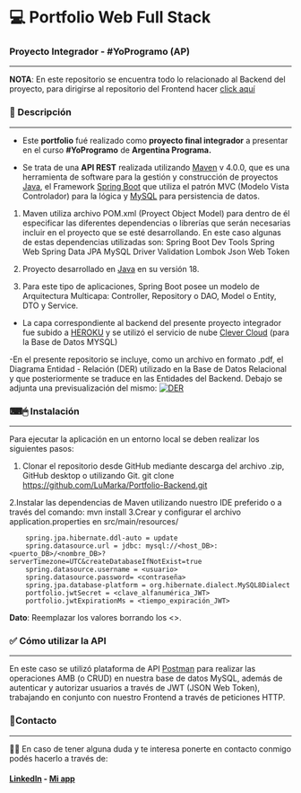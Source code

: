 # 💻 Portfolio Web Full Stack
### Proyecto Integrador - #YoProgramo (AP)
------------
**NOTA**: En este repositorio se encuentra todo lo relacionado al Backend del proyecto, para dirigirse al repositorio del Frontend hacer [click aquí](https://github.com/LuMarka/Portfolio-Frontend "click aquí")

### 📝 Descripción
------------
-  Este **portfolio** fué realizado como **proyecto final integrador** a presentar en el curso **#YoProgramo** de **Argentina Programa.**

- Se trata de una **API REST** realizada utilizando [Maven](https://maven.apache.org/) v 4.0.0, que es una herramienta de software para la gestión y construcción de proyectos [Java](https://www.java.com/es/),  el Framework [Spring Boot](https://start.spring.io/) que utiliza el patrón MVC (Modelo Vista Controlador) para la lógica y [MySQL](https://dev.mysql.com/downloads/workbench/) para persistencia de datos.  
1. Maven utiliza  archivo POM.xml (Proyect Object Model) para dentro de él especificar las diferentes dependencias o librerías que serán necesarias incluir en el proyecto que se esté desarrollando. En este caso algunas de estas dependencias utilizadas son:
		Spring Boot Dev Tools
		Spring Web
		Spring Data JPA
		MySQL Driver
		Validation
		Lombok
		Json Web Token
1. Proyecto desarrollado en [Java](https://www.java.com/es/) en su versión 18.

1. Para este tipo de aplicaciones, Spring Boot posee un modelo de Arquitectura Multicapa: Controller, Repository o DAO, Model o Entity, DTO y Service.

-  La capa correspondiente al backend del presente proyecto integrador fue subido a [HEROKU](https://www.heroku.com/) y se utilizó el servicio de nube [Clever Cloud](https://www.clever-cloud.com/) (para la Base de Datos MYSQL)

-En el presente repositorio se incluye, como un archivo en formato .pdf, el Diagrama Entidad - Relación (DER) utilizado en la Base de Datos Relacional y que posteriormente se traduce en las Entidades del Backend. Debajo se adjunta una previsualización del mismo:
[![DER](https://i.ibb.co/0FKVyVh/DER.png "DER")](https://i.ibb.co/0FKVyVh/DER.png "DER")

### ⌨🖱 Instalación

------------
Para ejecutar la aplicación en un entorno local se deben realizar los siguientes pasos:
1. Clonar el repositorio desde GitHub mediante descarga del archivo .zip, GitHub desktop o utilizando Git.
		git clone https://github.com/LuMarka/Portfolio-Backend.git

 2.Instalar las dependencias de Maven utilizando nuestro IDE preferido o a través del comando:
		mvn install
3.Crear y configurar el archivo application.properties en src/main/resources/

		spring.jpa.hibernate.ddl-auto = update
		spring.datasource.url = jdbc: mysql://<host_DB>:<puerto_DB>/<nombre_DB>?serverTimezone=UTC&createDatabaseIfNotExist=true
		spring.datasource.username = <usuario>
		spring.datasource.password= <contraseña>
		spring.jpa.database-platform = org.hibernate.dialect.MySQL8Dialect
		portfolio.jwtSecret = <clave_alfanumérica_JWT>
		portfolio.jwtExpirationMs = <tiempo_expiración_JWT> 

 **Dato**: Reemplazar los valores borrando los <>.

### ✅ Cómo utilizar la API
------------
En este caso se utilizó  plataforma de API [Postman](https://www.postman.com/) para realizar las operaciones AMB (o CRUD) en nuestra base de datos MySQL, además de autenticar y autorizar usuarios a través de JWT (JSON Web Token), trabajando en conjunto con nuestro Frontend a través de peticiones HTTP.


### 📩Contacto
------------
🙋‍♂️ En caso de tener alguna duda y te interesa ponerte en contacto conmigo podés hacerlo a través de:  
#### [LinkedIn](https://www.linkedin.com/in/luisa-markarian-253985246/ "LinkedIn") -  [Mi app](https://portfoliolumarka.web.app/ "Mi app")
